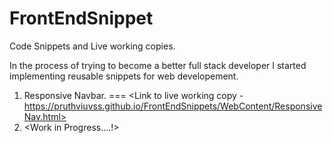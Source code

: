 # FrontEndSnippet

Code Snippets and Live working copies.

In the process of trying to become a better full stack developer I started implementing reusable snippets for web developement. 

1. Responsive Navbar. === <Link to live working copy - https://pruthviuvss.github.io/FrontEndSnippets/WebContent/ResponsiveNav.html>
2. <Work in Progress....!>
